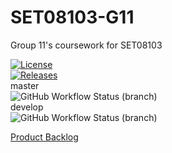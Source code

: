 # SET08103-G11

Group 11's coursework for SET08103

[![License](https://img.shields.io/github/license/scottlangmead/SET08103-G11.svg?style=flat-square)](https://github.com/scottlangmead/SET08103-G11/blob/master/LICENSE)  
[![Releases](https://img.shields.io/github/release/scottlangmead/SET08103-G11/all.svg?style=flat-square)](https://github.com/scottlangmead/SET08103-G11/releases)  
master  
![GitHub Workflow Status (branch)](https://img.shields.io/github/workflow/status/scottlangmead/SET08103-G11/A%20workflow%20for%20my%20Hello%20World%20App/master?style=flat-square)  
develop  
![GitHub Workflow Status (branch)](https://img.shields.io/github/workflow/status/scottlangmead/SET08103-G11/A%20workflow%20for%20my%20Hello%20World%20App/master?style=flat-square)

[Product Backlog](https://docs.google.com/spreadsheets/d/1KroazOxLdo_EH4XEWWfY-VMGJXeJbiNIOrvwFqhel1s)
